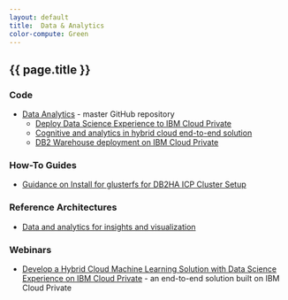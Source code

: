 ```yaml
---
layout: default
title:  Data & Analytics
color-compute: Green
---
```


## {{ page.title }}


### Code

- [Data Analytics](https://github.com/ibm-cloud-architecture/refarch-analytics) - master GitHub repository
  - [Deploy Data Science Experience to IBM Cloud Private](https://github.com/ibm-cloud-architecture/refarch-analytics/tree/master/docs/ICP)
  - [Cognitive and analytics in hybrid cloud end-to-end solution](https://github.com/ibm-cloud-architecture/refarch-cognitive-analytics)
  - [DB2 Warehouse deployment on IBM Cloud Private](https://github.com/ibm-cloud-architecture/refarch-analytics/tree/master/docs/db2warehouse)


### How-To Guides

-  [Guidance on Install for glusterfs for DB2HA ICP Cluster Setup](https://github.com/ibm-cloud-architecture/refarch-privatecloud/blob/master/Resiliency/Configure_HA_ICP_cluster.md)


### Reference Architectures

- [Data and analytics for insights and visualization](https://www.ibm.com/cloud/garage/architectures/dataAnalyticsArchitecture)


### Webinars

- [Develop a Hybrid Cloud Machine Learning Solution with Data Science Experience on IBM Cloud Private](https://github.com/ibm-cloud-architecture/refarch-analytics/blob/master/7977_v3.pdf) - an end-to-end solution built on IBM Cloud Private
